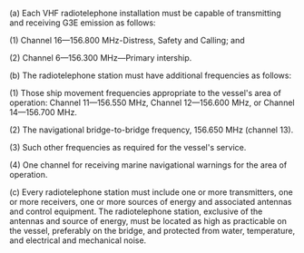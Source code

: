 (a) Each VHF radiotelephone installation must be capable of transmitting and receiving G3E emission as follows:

(1) Channel 16—156.800 MHz-Distress, Safety and Calling; and

(2) Channel 6—156.300 MHz—Primary intership.

(b) The radiotelephone station must have additional frequencies as follows:

(1) Those ship movement frequencies appropriate to the vessel's area of operation: Channel 11—156.550 MHz, Channel 12—156.600 MHz, or Channel 14—156.700 MHz.

(2) The navigational bridge-to-bridge frequency, 156.650 MHz (channel 13).

(3) Such other frequencies as required for the vessel's service.

(4) One channel for receiving marine navigational warnings for the area of operation.

(c) Every radiotelephone station must include one or more transmitters, one or more receivers, one or more sources of energy and associated antennas and control equipment. The radiotelephone station, exclusive of the antennas and source of energy, must be located as high as practicable on the vessel, preferably on the bridge, and protected from water, temperature, and electrical and mechanical noise.

